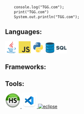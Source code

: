         console.log("TGG.com");
        print("TGG.com")
        System.out.println("TGG.com");
    


## Languages:
<p align="left"> <a href="#"><img src="./picture/java.svg" alt="java" width="40" height="40"/></a> <a href="#"><img src="./picture/js.svg" alt="javascript" width="40" height="40"/></a> <a href="#"><img src="./picture/python.svg" alt="python" width="40" height="40"/></a> <a href="#"> <img width="70px" src="./picture/SQL.png" alt="SQL"/> </a> </p>

## Frameworks:


## Tools:
<p align="left"> <a href="#"> <img width="50px" src="./picture/heidi.png" /> </a> <a href="#"> <img width="50px" src="./picture/vscode.png" /> </a> <a href="#"> <img width="50px" src="./picture/eclipse.pg" alt="eclipse" /> </a> </p>




